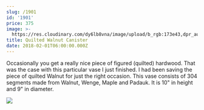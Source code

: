 ```yaml
---
slug: /1901
id: '1901'
price: 375
image: >-
  https://res.cloudinary.com/dy6lb8vna/image/upload/b_rgb:173e43,dpr_auto/v1/GB%20Bowlworks%20Gallery/DSC_3211a.jpg
title: Quilted Walnut Canister
date: 2018-02-01T06:00:00.000Z
---
```

Occasionally you get a really nice piece of figured (quilted) hardwood.  That was the case with this particular vase I just finished.  I had been saving the piece of quilted Walnut for just the right occasion. This vase consists of 304 segments made from Walnut, Wenge, Maple and Padauk. It is 10" in height and 9" in diameter.

![](https://res.cloudinary.com/dy6lb8vna/image/upload/v1548276581/GB%20Bowlworks%20Gallery/DSC_3204a.jpg)
